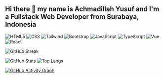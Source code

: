 ## Hi there 👋 my name is Achmadillah Yusuf and I'm a Fullstack Web Developer from Surabaya, Indonesia

![HTML5](https://img.icons8.com/color/48/html-5--v1.png)
![CSS](https://img.icons8.com/color/48/css3.png)
![Tailwind](https://img.icons8.com/color/48/tailwind_css.png)
![Bootstrap](https://img.icons8.com/ios-filled/50/bootstrap.png)
![JavaScript](https://img.icons8.com/fluency/48/javascript.png)
![TypeScript](https://img.icons8.com/color/48/typescript.png)
![Vue](https://img.icons8.com/color/48/vue-js.png)
![React](https://img.icons8.com/color/48/react-native.png)

![GitHub Streak](https://github-readme-streak-stats.herokuapp.com/?user=d4goat&theme=tokyonight)

![GitHub Stats](https://github-readme-stats.vercel.app/api?username=d4goat&show_icons=true&theme=dark)
![Top Langs](https://github-readme-stats.vercel.app/api/top-langs/?username=d4goat&layout=compact&theme=dark)

[![GitHub Activity Graph](https://github-readme-activity-graph.vercel.app/graph?username=d4goat&bg_color=000000&color=52a35b&line=098500&point=424941&area=true&hide_border=true)](https://github.com/ashutosh00710/github-readme-activity-graph)
<!--
**d4goat/d4goat** is a ✨ _special_ ✨ repository because its `README.md` (this file) appears on your GitHub profile.

Here are some ideas to get you started:

- 🔭 I’m currently working on ...
- 🌱 I’m currently learning ...
- 👯 I’m looking to collaborate on ...
- 🤔 I’m looking for help with ...
- 💬 Ask me about ...
- 📫 How to reach me: ...
- 😄 Pronouns: ...
- ⚡ Fun fact: ...
-->
